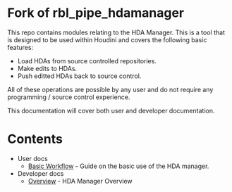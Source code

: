 # Fork of rbl_pipe_hdamanager
This repo contains modules relating to the HDA Manager. This is a tool that is designed to be used within Houdini and covers the following basic features:
- Load HDAs from source controlled repositories.
- Make edits to HDAs.
- Push editted HDAs back to source control.

All of these operations are possible by any user and do not require any programming / source control experience.

This documentation will cover both user and developer documentation.

# Contents

- User docs
  - [Basic Workflow](docs/BasicWorkflow.md) - Guide on the basic use of the HDA manager.
- Developer docs
  - [Overview](docs/Overview.md) - HDA Manager Overview
